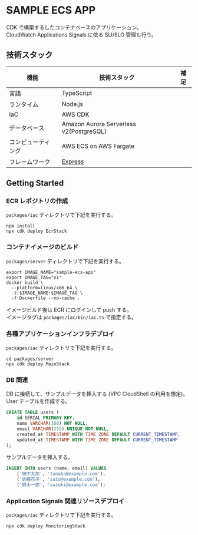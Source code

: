 # SAMPLE ECS APP

CDK で構築するしたコンテナベースのアプリケーション。  
CloudWatch Applications Signals に依る SLI/SLO 管理も行う。

## 技術スタック

| 機能               | 技術スタック                            | 補足 |
| ------------------ | --------------------------------------- | ---- |
| 言語               | TypeScript                              |      |
| ランタイム         | Node.js                                 |      |
| IaC                | AWS CDK                                 |      |
| データベース       | Amazon Aurora Serverless v2(PostgreSQL) |      |
| コンピューティング | AWS ECS on AWS Fargate                  |      |
| フレームワーク     | [Express](https://expressjs.com/ja/)    |      |

## Getting Started

### ECR レポジトリの作成

`packages/iac` ディレクトリで下記を実行する。

```
npm install
npx cdk deploy EcrStack
```

### コンテナイメージのビルド

`packages/server` ディレクトリで下記を実行する。

```
export IMAGE_NAME="sample-ecs-app"
export IMAGE_TAG="v1"
docker build \
  --platform=linux/x86_64 \
  -t $IMAGE_NAME:$IMAGE_TAG \
  -f Dockerfile --no-cache .
```

イメージビルド後は ECR にログインして push する。  
イメージタグは `packages/iac/bin/iac.ts` で指定する。

### 各種アプリケーションインフラデプロイ

`packages/iac` ディレクトリで下記を実行する。

```
cd packages/server
npx cdk deploy MainStack
```

### DB 関連

DB に接続して、サンプルデータを挿入する (VPC CloudShell の利用を想定)。  
User テーブルを作成する。

```sql
CREATE TABLE users (
    id SERIAL PRIMARY KEY,
    name VARCHAR(100) NOT NULL,
    email VARCHAR(255) UNIQUE NOT NULL,
    created_at TIMESTAMP WITH TIME ZONE DEFAULT CURRENT_TIMESTAMP,
    updated_at TIMESTAMP WITH TIME ZONE DEFAULT CURRENT_TIMESTAMP
);
```

サンプルデータを挿入する。

```sql
INSERT INTO users (name, email) VALUES
    ('田中太郎', 'tanaka@example.com'),
    ('佐藤花子', 'sato@example.com'),
    ('鈴木一郎', 'suzuki@example.com');
```

### Application Signals 関連リソースデプロイ

`packages/iac` ディレクトリで下記を実行する。

```
npx cdk deploy MonitoringStack
```
